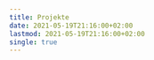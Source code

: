 ```yaml
---
title: Projekte
date: 2021-05-19T21:16:00+02:00
lastmod: 2021-05-19T21:16:00+02:00
single: true
---
```

